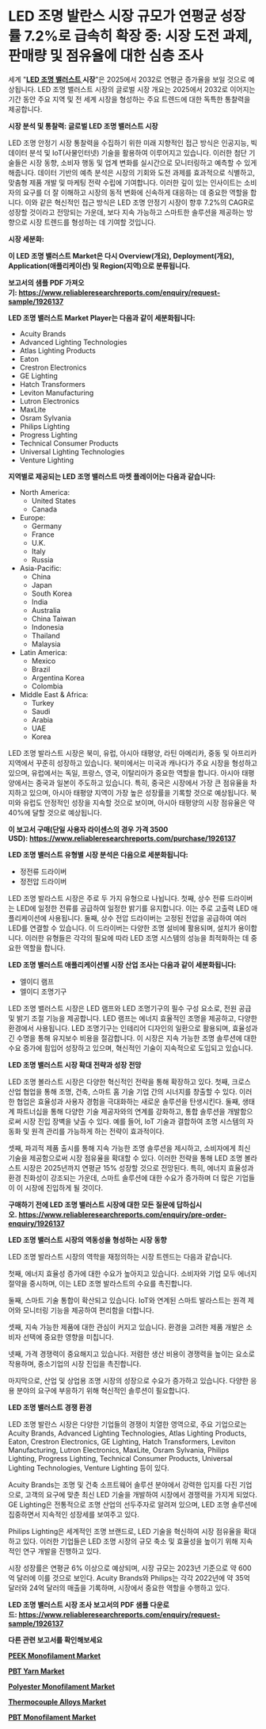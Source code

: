 <p><h1>LED 조명 발란스 시장 규모가 연평균 성장률 7.2%로 급속히 확장 중: 시장 도전 과제, 판매량 및 점유율에 대한 심층 조사</h1></p><p>세계 "<strong><a href="https://www.reliableresearchreports.com/led-lighting-ballast-r1926137?utm_campaign=105&utm_medium=8&utm_source=Github&utm_content=ia&utm_term=01042025&utm_id=led-lighting-ballast">LED 조명 밸러스트&nbsp;</a></strong><strong>시장</strong>"은 2025에서 2032로 연평균 증가율을 보일 것으로 예상됩니다. LED 조명 밸러스트 시장의 글로벌 시장 개요는 2025에서 2032로 이어지는 기간 동안 주요 지역 및 전 세계 시장을 형성하는 주요 트렌드에 대한 독특한 통찰력을 제공합니다.</p>
<p><strong>시장 분석 및 통찰력: 글로벌 LED 조명 밸러스트 시장</strong></p>
<p><p>LED 조명 안정기 시장 통찰력을 수집하기 위한 미래 지향적인 접근 방식은 인공지능, 빅데이터 분석 및 IoT(사물인터넷) 기술을 활용하여 이루어지고 있습니다. 이러한 첨단 기술들은 시장 동향, 소비자 행동 및 업계 변화를 실시간으로 모니터링하고 예측할 수 있게 해줍니다. 데이터 기반의 예측 분석은 시장의 기회와 도전 과제를 효과적으로 식별하고, 맞춤형 제품 개발 및 마케팅 전략 수립에 기여합니다. 이러한 깊이 있는 인사이트는 소비자의 요구를 더 잘 이해하고 시장의 동적 변화에 신속하게 대응하는 데 중요한 역할을 합니다. 이와 같은 혁신적인 접근 방식은 LED 조명 안정기 시장이 향후 7.2%의 CAGR로 성장할 것이라고 전망되는 가운데, 보다 지속 가능하고 스마트한 솔루션을 제공하는 방향으로 시장 트렌드를 형성하는 데 기여할 것입니다.</p><a href="%7CAUTHORITHY_DOMAIN_URL%7C?utm_campaign=105&utm_medium=8&utm_source=Github&utm_content=ia&utm_term=01042025&utm_id=led-lighting-ballast"></a></p>
<p><strong>시장 세분화:</strong></p>
<p><strong>이 LED 조명 밸러스트 Market은 다시 Overview(개요), Deployment(개요), Application(애플리케이션) 및 Region(지역)으로 분류됩니다.</strong></p>
<p><strong>보고서의 샘플 PDF 가져오기:&nbsp;<a href="https://www.reliableresearchreports.com/enquiry/request-sample/1926137?utm_campaign=105&utm_medium=8&utm_source=Github&utm_content=ia&utm_term=01042025&utm_id=led-lighting-ballast">https://www.reliableresearchreports.com/enquiry/request-sample/1926137</a></strong><strong></strong></p>
<p><strong>LED 조명 밸러스트 Market Player는 다음과 같이 세분화됩니다:</strong></p>
<p><ul><li>Acuity Brands</li><li>Advanced Lighting Technologies</li><li>Atlas Lighting Products</li><li>Eaton</li><li>Crestron Electronics</li><li>GE Lighting</li><li>Hatch Transformers</li><li>Leviton Manufacturing</li><li>Lutron Electronics</li><li>MaxLite</li><li>Osram Sylvania</li><li>Philips Lighting</li><li>Progress Lighting</li><li>Technical Consumer Products</li><li>Universal Lighting Technologies</li><li>Venture Lighting</li></ul></p>
<p><strong>지역별로 제공되는 LED 조명 밸러스트 마켓 플레이어는 다음과 같습니다:</strong></p>
<p><ul>
    <li>
        North America:
        <ul>
            <li>United States</li>
            <li>Canada</li>
        </ul>
    </li>
    <li>
        Europe:
        <ul>
            <li>Germany</li>
            <li>France</li>
            <li>U.K.</li>
            <li>Italy</li>
            <li>Russia</li>
        </ul>
    </li>
    <li>
        Asia-Pacific:
        <ul>
            <li>China</li>
            <li>Japan</li>
            <li>South Korea</li>
            <li>India</li>
            <li>Australia</li>
            <li>China Taiwan</li>
            <li>Indonesia</li>
            <li>Thailand</li>
            <li>Malaysia</li>
        </ul>
    </li>
    <li>
        Latin America:
        <ul>
            <li>Mexico</li>
            <li>Brazil</li>
            <li>Argentina Korea</li>
            <li>Colombia</li>
        </ul>
    </li>
    <li>
        Middle East & Africa:
        <ul>
            <li>Turkey</li>
            <li>Saudi</li>
            <li>Arabia</li>
            <li>UAE</li>
            <li>Korea</li>
        </ul>
    </li>
    </ul></p>
<p><p>LED 조명 발라스트 시장은 북미, 유럽, 아시아 태평양, 라틴 아메리카, 중동 및 아프리카 지역에서 꾸준히 성장하고 있습니다. 북미에서는 미국과 캐나다가 주요 시장을 형성하고 있으며, 유럽에서는 독일, 프랑스, 영국, 이탈리아가 중요한 역할을 합니다. 아시아 태평양에서는 중국과 일본이 주도하고 있습니다. 특히, 중국은 시장에서 가장 큰 점유율을 차지하고 있으며, 아시아 태평양 지역이 가장 높은 성장률을 기록할 것으로 예상됩니다. 북미와 유럽도 안정적인 성장을 지속할 것으로 보이며, 아시아 태평양의 시장 점유율은 약 40%에 달할 것으로 예상됩니다.</p></p>
<p><strong>이 보고서 구매(단일 사용자 라이센스의 경우 가격 3500 USD):&nbsp;<a href="https://www.reliableresearchreports.com/purchase/1926137?utm_campaign=105&utm_medium=8&utm_source=Github&utm_content=ia&utm_term=01042025&utm_id=led-lighting-ballast">https://www.reliableresearchreports.com/purchase/1926137</a></strong></p>
<p><strong>LED 조명 밸러스트 유형별 시장 분석은 다음으로 세분화됩니다:</strong></p>
<p><ul><li>정전류 드라이버</li><li>정전압 드라이버</li></ul></p>
<p><p>LED 조명 발라스트 시장은 주로 두 가지 유형으로 나뉩니다. 첫째, 상수 전류 드라이버는 LED에 일정한 전류를 공급하여 일정한 밝기를 유지합니다. 이는 주로 고출력 LED 애플리케이션에 사용됩니다. 둘째, 상수 전압 드라이버는 고정된 전압을 공급하여 여러 LED를 연결할 수 있습니다. 이 드라이버는 다양한 조명 설비에 활용되며, 설치가 용이합니다. 이러한 유형들은 각각의 필요에 따라 LED 조명 시스템의 성능을 최적화하는 데 중요한 역할을 합니다.</p></p>
<p><strong>LED 조명 밸러스트 애플리케이션별 시장 산업 조사는 다음과 같이 세분화됩니다:</strong></p>
<p><ul><li>엘이디 램프</li><li>엘이디 조명기구</li></ul></p>
<p><p>LED 조명 밸러스트 시장은 LED 램프와 LED 조명기구의 필수 구성 요소로, 전원 공급 및 밝기 조절 기능을 제공합니다. LED 램프는 에너지 효율적인 조명을 제공하고, 다양한 환경에서 사용됩니다. LED 조명기구는 인테리어 디자인의 일환으로 활용되며, 효율성과 긴 수명을 통해 유지보수 비용을 절감합니다. 이 시장은 지속 가능한 조명 솔루션에 대한 수요 증가에 힘입어 성장하고 있으며, 혁신적인 기술이 지속적으로 도입되고 있습니다.</p></p>
<p><strong>LED 조명 밸러스트 시장 확대 전략과 성장 전망</strong></p>
<p><p>LED 조명 볼라스트 시장은 다양한 혁신적인 전략을 통해 확장하고 있다. 첫째, 크로스 산업 협업을 통해 조명, 건축, 스마트 홈 기술 기업 간의 시너지를 창출할 수 있다. 이러한 협업은 효율성과 사용자 경험을 극대화하는 새로운 솔루션을 탄생시킨다. 둘째, 생태계 파트너십을 통해 다양한 기술 제공자와의 연계를 강화하고, 통합 솔루션을 개발함으로써 시장 진입 장벽을 낮출 수 있다. 예를 들어, IoT 기술과 결합하여 조명 시스템의 자동화 및 원격 관리를 가능하게 하는 전략이 효과적이다.</p><p>셋째, 파괴적 제품 출시를 통해 지속 가능한 조명 솔루션을 제시하고, 소비자에게 최신 기술을 제공함으로써 시장 점유율을 확대할 수 있다. 이러한 전략을 통해 LED 조명 볼라스트 시장은 2025년까지 연평균 15% 성장할 것으로 전망된다. 특히, 에너지 효율성과 환경 친화성이 강조되는 가운데, 스마트 솔루션에 대한 수요가 증가하며 더 많은 기업들이 이 시장에 진입하게 될 것이다.</p></p>
<p><strong>구매하기 전에 LED 조명 밸러스트 시장에 대한 모든 질문에 답하십시오.&nbsp;<a href="https://www.reliableresearchreports.com/enquiry/pre-order-enquiry/1926137?utm_campaign=105&utm_medium=8&utm_source=Github&utm_content=ia&utm_term=01042025&utm_id=led-lighting-ballast">https://www.reliableresearchreports.com/enquiry/pre-order-enquiry/1926137</a></strong><strong></strong></p>
<p><strong>LED 조명 밸러스트 시장의 역동성을 형성하는 시장 동향</strong></p>
<p><p>LED 조명 발라스트 시장의 역학을 재정의하는 시장 트렌드는 다음과 같습니다.</p><p>첫째, 에너지 효율성 증가에 대한 수요가 높아지고 있습니다. 소비자와 기업 모두 에너지 절약을 중시하며, 이는 LED 조명 발라스트의 수요를 촉진합니다. </p><p>둘째, 스마트 기술 통합이 확산되고 있습니다. IoT와 연계된 스마트 발라스트는 원격 제어와 모니터링 기능을 제공하여 편리함을 더합니다. </p><p>셋째, 지속 가능한 제품에 대한 관심이 커지고 있습니다. 환경을 고려한 제품 개발은 소비자 선택에 중요한 영향을 미칩니다. </p><p>넷째, 가격 경쟁력이 중요해지고 있습니다. 저렴한 생산 비용이 경쟁력을 높이는 요소로 작용하며, 중소기업의 시장 진입을 촉진합니다. </p><p>마지막으로, 산업 및 상업용 조명 시장의 성장으로 수요가 증가하고 있습니다. 다양한 응용 분야의 요구에 부응하기 위해 혁신적인 솔루션이 필요합니다.</p></p>
<p><strong>LED 조명 밸러스트 경쟁 환경</strong></p>
<p><p>LED 조명 발란스 시장은 다양한 기업들의 경쟁이 치열한 영역으로, 주요 기업으로는 Acuity Brands, Advanced Lighting Technologies, Atlas Lighting Products, Eaton, Crestron Electronics, GE Lighting, Hatch Transformers, Leviton Manufacturing, Lutron Electronics, MaxLite, Osram Sylvania, Philips Lighting, Progress Lighting, Technical Consumer Products, Universal Lighting Technologies, Venture Lighting 등이 있다.</p><p>Acuity Brands는 조명 및 건축 소프트웨어 솔루션 분야에서 강력한 입지를 다진 기업으로, 고객의 요구에 맞춘 최신 LED 기술을 개발하여 시장에서 경쟁력을 가지게 되었다. GE Lighting은 전통적으로 조명 산업의 선두주자로 알려져 있으며, LED 조명 솔루션에 집중하면서 지속적인 성장세를 보여주고 있다.</p><p>Philips Lighting은 세계적인 조명 브랜드로, LED 기술을 혁신하여 시장 점유율을 확대하고 있다. 이러한 기업들은 LED 조명 시장의 규모 축소 및 효율성을 높이기 위해 지속적인 연구 개발을 진행하고 있다.</p><p>시장 성장률은 연평균 6% 이상으로 예상되며, 시장 규모는 2023년 기준으로 약 600억 달러에 이를 것으로 보인다. Acuity Brands와 Philips는 각각 2022년에 약 35억 달러와 24억 달러의 매출을 기록하며, 시장에서 중요한 역할을 수행하고 있다.</p></p>
<p><strong>LED 조명 밸러스트 시장 조사 보고서의 PDF 샘플 다운로드:&nbsp;<a href="https://www.reliableresearchreports.com/enquiry/request-sample/1926137?utm_campaign=105&utm_medium=8&utm_source=Github&utm_content=ia&utm_term=01042025&utm_id=led-lighting-ballast">https://www.reliableresearchreports.com/enquiry/request-sample/1926137</a></strong></p>
<p><strong></strong></p>
<p><strong></strong></p>
<p><strong></strong></p>
<p><strong></strong></p>
<p><strong>다른 관련 보고서를 확인해보세요</strong></p>
<p><strong><p><a href="https://github.com/jugutstam/Market-Research-Report-List-1/blob/main/peek-monofilament-market.md?utm_campaign=105&utm_medium=8&utm_source=Github&utm_content=ia&utm_term=01042025&utm_id=led-lighting-ballast">PEEK Monofilament Market</a></p><p><a href="https://github.com/moratronak3q/Market-Research-Report-List-1/blob/main/pbt-yarn-market.md?utm_campaign=105&utm_medium=8&utm_source=Github&utm_content=ia&utm_term=01042025&utm_id=led-lighting-ballast">PBT Yarn Market</a></p><p><a href="https://github.com/pilukypalis/Market-Research-Report-List-1/blob/main/polyester-monofilament-market.md?utm_campaign=105&utm_medium=8&utm_source=Github&utm_content=ia&utm_term=01042025&utm_id=led-lighting-ballast">Polyester Monofilament Market</a></p><p><a href="https://github.com/latzerelfigo48/Market-Research-Report-List-1/blob/main/thermocouple-alloys-market.md?utm_campaign=105&utm_medium=8&utm_source=Github&utm_content=ia&utm_term=01042025&utm_id=led-lighting-ballast">Thermocouple Alloys Market</a></p><p><a href="https://github.com/reahmmunises/Market-Research-Report-List-1/blob/main/pbt-monofilament-market.md?utm_campaign=105&utm_medium=8&utm_source=Github&utm_content=ia&utm_term=01042025&utm_id=led-lighting-ballast">PBT Monofilament Market</a></p></strong></p>